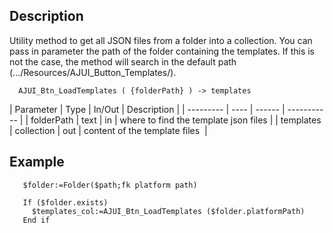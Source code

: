 ﻿<!-- AJUI_Btn_LoadTemplates ( {folderPath} ) -> templates -->


## Description

Utility method to get all JSON files from a folder into a collection. You can pass in parameter the path of the folder containing the templates. If this is not the case, the method will search in the default path (.../Resources/AJUI_Button_Templates/).


```4d
  AJUI_Btn_LoadTemplates ( {folderPath} ) -> templates
```

| Parameter | Type | In/Out | Description |
| --------- | ---- | ------ | ----------- |
| folderPath | text | in | where to find the template json files |
| templates | collection | out | content of the template files  |

## Example

```4d	
   $folder:=Folder($path;fk platform path)
  		
   If ($folder.exists)
	 $templates_col:=AJUI_Btn_LoadTemplates ($folder.platformPath)
   End if
```
